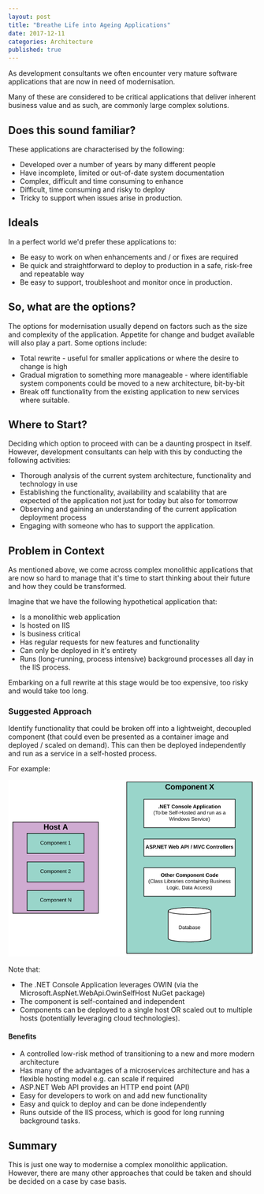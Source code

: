 ```yaml
---
layout: post
title: "Breathe Life into Ageing Applications"
date: 2017-12-11
categories: Architecture
published: true
---
```

As development consultants we often encounter very mature software applications that are now in need of modernisation.

Many of these are considered to be critical applications that deliver inherent business value and as such, are commonly large complex solutions.

## Does this sound familiar?
These applications are characterised by the following:
- Developed over a number of years by many different people
- Have incomplete, limited or out-of-date system documentation
- Complex, difficult and time consuming to enhance
- Difficult, time consuming and risky to deploy
- Tricky to support when issues arise in production.

## Ideals
In a perfect world we'd prefer these applications to:
- Be easy to work on when enhancements and / or fixes are required
- Be quick and straightforward to deploy to production in a safe, risk-free and repeatable way
- Be easy to support, troubleshoot and monitor once in production.

## So, what are the options?
The options for modernisation usually depend on factors such as the size and complexity of the application. Appetite for change and budget available will also play a part. Some options include:
- Total rewrite - useful for smaller applications or where the desire to change is high
- Gradual migration to something more manageable - where identifiable system components could be moved to a new architecture, bit-by-bit
- Break off functionality from the existing application to new services where suitable.

## Where to Start?
Deciding which option to proceed with can be a daunting prospect in itself. However, development consultants can help with this by conducting the following activities:
- Thorough analysis of the current system architecture, functionality and technology in use
- Establishing the functionality, availability and scalability that are expected of the application not just for today but also for tomorrow
- Observing and gaining an understanding of the current application deployment process
- Engaging with someone who has to support the application.

## Problem in Context
As mentioned above, we come across complex monolithic applications that are now so hard to manage that it's time to start thinking about their future and how they could be transformed.
    
Imagine that we have the following hypothetical application that:
- Is a monolithic web application 
- Is hosted on IIS
- Is business critical
- Has regular requests for new features and functionality
- Can only be deployed in it's entirety
- Runs (long-running, process intensive) background processes all day in the IIS process.
  
Embarking on a full rewrite at this stage would be too expensive, too risky and would take too long.

### Suggested Approach
Identify functionality that could be broken off into a lightweight, decoupled component (that could even be presented as a container image and deployed / scaled on demand). This can then be deployed independently and run as a service in a self-hosted process.
  
For example:
  
![](/assets/Component-Host.PNG)
  
Note that:
- The .NET Console Application leverages OWIN (via the Microsoft.AspNet.WebApi.OwinSelfHost NuGet package)
- The component is self-contained and independent
- Components can be deployed to a single host OR scaled out to multiple hosts (potentially leveraging cloud technologies).

#### Benefits
- A controlled low-risk method of transitioning to a new and more modern architecture
- Has many of the advantages of a microservices architecture and has a flexible hosting model e.g. can scale if required
- ASP.NET Web API provides an HTTP end point (API)
- Easy for developers to work on and add new functionality
- Easy and quick to deploy and can be done independently
- Runs outside of the IIS process, which is good for long running background tasks.

## Summary
This is just one way to modernise a complex monolithic application. However, there are many other approaches that could be taken and should be decided on a case by case basis.